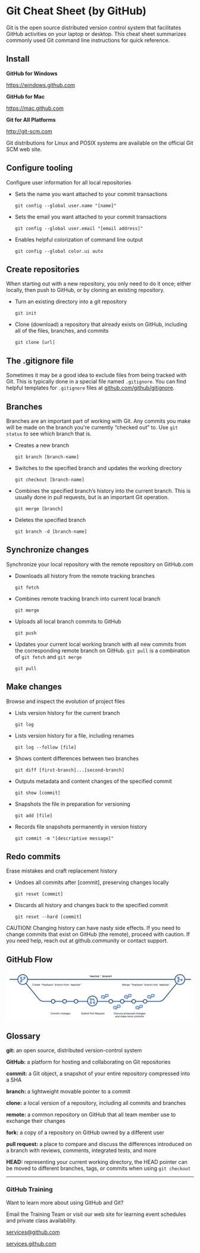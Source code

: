 # Git Cheat Sheet (by GitHub)

Git is the open source distributed version control system that facilitates GitHub activities on your laptop or desktop. This cheat sheet summarizes commonly used Git command line instructions for quick reference.

## Install

__GitHub for Windows__

https://windows.github.com

__GitHub for Mac__

https://mac.github.com

__Git for All Platforms__

http://git-scm.com

Git distributions for Linux and POSIX systems are available on the official Git SCM web site.

## Configure tooling

Configure user information for all local repositories

- Sets the name you want attached to your commit transactions
    ```
    git config --global user.name "[name]"
    ```

- Sets the email you want attached to your commit transactions
    ```
    git config --global user.email "[email address]"
    ```

- Enables helpful colorization of command line output
    ```
    git config --global color.ui auto
    ```

## Create repositories

When starting out with a new repository, you only need to do it once; either locally, then push to GitHub, or by cloning an existing repository.

- Turn an existing directory into a git repository
    ```
    git init
    ```

- Clone (download) a repository that already exists on GitHub, including all of the files, branches, and commits
    ```
    git clone [url]
    ```

## The .gitignore file

Sometimes it may be a good idea to exclude files from being tracked with Git. This is typically done in a special file named `.gitignore`. You can find helpful templates for `.gitignore` files at [github.com/github/gitignore](https://github.com/github/gitignore).

## Branches

Branches are an important part of working with Git. Any commits you make will be made on the branch you're currently “checked out” to. Use `git status` to see which branch that is.

- Creates a new branch
    ```
    git branch [branch-name]
    ```

- Switches to the specified branch and updates the working directory
    ```
    git checkout [branch-name]
    ```

- Combines the specified branch’s history into the current branch. This is usually done in pull requests, but is an important Git operation.
    ```
    git merge [branch]
    ```

- Deletes the specified branch
    ```
    git branch -d [branch-name]
    ```

## Synchronize changes

Synchronize your local repository with the remote repository on GitHub.com

- Downloads all history from the remote tracking branches
    ```
    git fetch
    ```

- Combines remote tracking branch into current local branch
    ```
    git merge
    ```

- Uploads all local branch commits to GitHub
    ```
    git push
    ```

- Updates your current local working branch with all new commits from the corresponding remote branch on GitHub. `git pull` is a combination of `git fetch` and `git merge`
    ```
    git pull
    ```

## Make changes

Browse and inspect the evolution of project files

- Lists version history for the current branch
    ```
    git log
    ```

- Lists version history for a file, including renames
    ```
    git log --follow [file]
    ```

- Shows content differences between two branches
    ```
    git diff [first-branch]...[second-branch]
    ```

- Outputs metadata and content changes of the specified commit
    ```
    git show [commit]
    ```

- Snapshots the file in preparation for versioning
    ```
    git add [file]
    ```

- Records file snapshots permanently in version history
    ```
    git commit -m "[descriptive message]"
    ```

## Redo commits

Erase mistakes and craft replacement history

- Undoes all commits after [commit], preserving changes locally
    ```
    git reset [commit]
    ```

- Discards all history and changes back to the specified commit
    ```
    git reset --hard [commit]
    ```

CAUTION! Changing history can have nasty side effects. If you need to change commits that exist on GitHub (the remote), proceed with caution. If you need help, reach out at github.community or contact support.

## GitHub Flow

<img src="../../Images/img1.png" width=600>

## Glossary

__git:__ an open source, distributed version-control system

__GitHub:__ a platform for hosting and collaborating on Git repositories

__commit:__ a Git object, a snapshot of your entire repository compressed into a SHA

__branch:__ a lightweight movable pointer to a commit

__clone:__ a local version of a repository, including all commits and branches

__remote:__ a common repository on GitHub that all team member use to exchange their changes

__fork:__ a copy of a repository on GitHub owned by a different user

__pull request:__ a place to compare and discuss the differences introduced on a branch with reviews, comments, integrated tests, and more

__HEAD:__ representing your current working directory, the HEAD pointer can be moved to different branches, tags, or commits when using `git checkout`

-------

### __GitHub__ Training

Want to learn more about using GitHub and Git?

Email the Training Team or visit our web site for learning event schedules and private class availability.

services@github.com

[services.github.com](https://services.github.com/)
